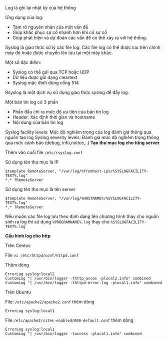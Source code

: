 Log là ghi lại nhật ký của hệ thống

Ứng dụng của log:
 * Tàm rõ nguyên nhân của một vấn đề
 * Giúp khắc phục sự cố nhanh hơn khi có sự cố
 * Giúp phát hiện và dự đoán các vấn đề có thể xảy ra với hệ thống.

Syslog là giao thức xử lý các file log. Các file log có thể được lưu trên chính máy đó hoặc được chuyển lên lưu tại một máy khác.

Một số đặc điểm:
 * Syslog có thể gửi qua TCP hoặc UDP
 * Dữ liệu được gửi dạng cleartext
 * Syslog mặc định dùng cổng 514

Rsyslog là một dịch vụ sử dụng giao thức syslog để đẩy log.

Một bản tin log có 3 phần

 * Phần đầu chỉ ra mức độ ưu tiên của bản tin log
 * Header: Xác định thời gian và hostname
 * Nội dung của bản tin log

Syslog facility levels: Mức độ nghiêm trọng của log đánh giá thông qua nguồn tạo log
Syslog severity levels: Đánh giá mức độ nghiêm trọng thông qua mức cảnh báo (debug, info,notice,..)
**Tạo thư mục log cho từng server**

Thêm vào cuối file `/etc/rsyslog.conf`

Sử dụng tên thư mục là IP

```
$template RemoteServer, "/var/log/%fromhost-ip%/%SYSLOGFACILITY-TEXT%.log"
*.* ?RemoteServer
```

Sử dụng tên thư mục là tên server

```
$template RemoteServer, "/var/log/%HOSTNAME%/%SYSLOGFACILITY-TEXT%.log"
*.* ?RemoteServer
```

Nếu muốn các file log lưu theo định dạng tên chương trình thay cho nguồn sinh ra log thì sử dụng `%PROGRAMNAME%.log` thay cho `%SYSLOGFACILITY-TEXT%.log`

**Cấu hình log cho http**

Trên Centos

File `vi /etc/httpd/conf/httpd.conf`

Thêm dòng

```
ErrorLog syslog:local2
CustomLog "| /usr/bin/logger -thttp_acces -plocal2.info" combined
CustomLog "| /usr/bin/logger -thttpd-error.log -plocal1.info" combined
```

Trên Ubuntu

File: `/etc/apache2/apache2.conf` thêm dòng

```
ErrorLog syslog:local1
```
File `/etc/apache2/sites-enabled/000-default.conf` thêm dòng

```
ErrorLog syslog:local1
CustomLog "| /usr/bin/logger -taccess -plocal1.info" combined
```
